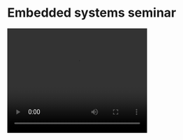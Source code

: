 <h1>Embedded systems seminar</h1>

<video width="320" height="240" autoplay>
  <source src="./stm32.mp4" type="video/mp4">
</video>
